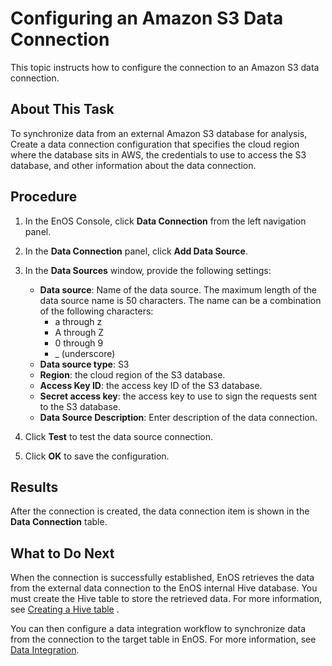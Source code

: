 # Configuring an Amazon S3 Data Connection

This topic instructs how to configure the connection to an Amazon S3  data connection.


## About This Task
To synchronize data from an external Amazon S3 database for analysis, Create a data connection configuration that specifies the cloud region where the database sits in AWS, the credentials to use to access the S3 database, and other information about the data connection.

## Procedure

1. In the EnOS Console, click **Data Connection** from the left navigation panel.

2. In the **Data Connection** panel, click **Add Data Source**.

3. In the **Data Sources** window, provide the following settings:

   - **Data source**: Name of the data source. The maximum length of the data source name is 50 characters. The name can be a combination of the following characters:
     - a through z
     - A through Z
     - 0 through 9
     - _ (underscore)
   - **Data source type**: S3
   - **Region**: the cloud region of the S3 database.
   - **Access Key ID**: the access key ID of the S3 database.
   - **Secret access key**: the access key to use to sign the requests sent to the S3 database.
   - **Data Source Description**: Enter description of the data connection.

4. Click **Test** to test the data source connection.

5. Click **OK** to save the configuration.


## Results

After the connection is created, the data connection item is shown in the **Data Connection** table.

## What to Do Next

When the connection is successfully established, EnOS retrieves the data from the external data connection to the EnOS internal Hive database. You must create the Hive table to store the retrieved data. For more information, see [Creating a Hive table](/docs/offline-data/en/latest/data_explorer/creating_hivetable.html) .

You can then configure a data integration workflow to synchronize data from the connection to the target table in EnOS. For more information, see [Data Integration](../data_integration/index).
